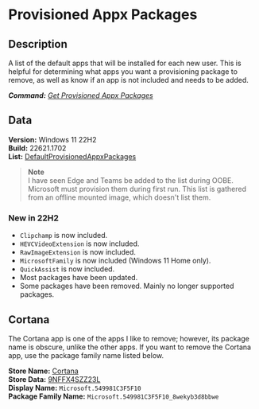 # Provisioned Appx Packages

## Description

A list of the default apps that will be installed for each new user.
This is helpful for determining what apps you want a provisioning package to remove, as well as know if an app is not included and needs to be added.

***Command:*** *[Get Provisioned Appx Packages](../dism.md#get-appxprovisionedpackage)*

## Data

**Version:** Windows 11 22H2\
**Build:** 22621.1702\
**List:** [DefaultProvisionedAppxPackages](ProvisionedAppxPackages.txt)

> **Note**\
> I have seen Edge and Teams be added to the list during OOBE.
> Microsoft must provision them during first run.
> This list is gathered from an offline mounted image, which doesn't list them.

### New in 22H2

* `Clipchamp` is now included.
* `HEVCVideoExtension` is now included.
* `RawImageExtension` is now included.
* `MicrosoftFamily` is now included (Windows 11 Home only).
* `QuickAssist` is now included.
* Most packages have been updated.
* Some packages have been removed. Mainly no longer supported packages.

## Cortana

The Cortana app is one of the apps I like to remove; however, its package name is obscure, unlike the other apps.
If you want to remove the Cortana app, use the package family name listed below.

**Store Name:** [Cortana](https://apps.microsoft.com/store/detail/cortana/9NFFX4SZZ23L)\
**Store Data:** [9NFFX4SZZ23L](https://bspmts.mp.microsoft.com/v1/public/catalog/retail/products/9NFFX4SZZ23L/applockerdata)\
**Display Name:** `Microsoft.549981C3F5F10`\
**Package Family Name:** `Microsoft.549981C3F5F10_8wekyb3d8bbwe`